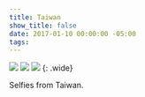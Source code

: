 ```yaml
---
title: Taiwan
show_title: false
date: 2017-01-10 00:00:00 -05:00
tags:
---
```


![](/uploads/taiwan-1.jpg)
![](/uploads/taiwan-2.jpg)
![](/uploads/taiwan-3.jpg)
{: .wide}

Selfies from Taiwan.
